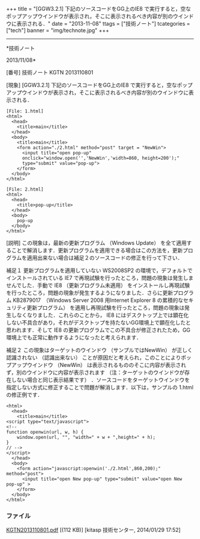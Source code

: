 ﻿+++
title = "[GGW3.2.1] 下記のソースコードをGG上のIE8 で実行すると，空なポップアップウインドウが表示され，そこに表示されるべき内容が別のウインドウに表示される．"
date = "2013-11-08"
ttags = ["技術ノート"]
tcategories = ["tech"]
banner = "img/technote.jpg"
+++

-----------------------------------------------------------------------------------------------------------------------------

*技術ノート

2013/11/08*


[番号]
技術ノート KGTN 2013110801

[現象]
[GGW3.2.1] 下記のソースコードをGG上のIE8
で実行すると，空なポップアップウインドウが表示され，そこに表示されるべき内容が別のウインドウに表示される．

    [File: 1.html]
    <html>
      <head>
        <title>main</title>
      </head>
      <body>
        <title>main</title>
        <form action="./2.html" method="post" target = "NewWin">
          <input title="open pop-up" 
          onclick="window.open('','NewWin','width=860, height=200');" 
          type="submit" value="pop-up">
        </form>
      </body>
    </html>

    [File: 2.html]
    <html>
      <head>
        <title>pop-up</title>
      </head>
      <body>
        pop-up
      </body>
    </html>

[説明]
この現象は，最新の更新プログラム （Windows Update）
を全て適用することで解消します．更新プログラムを適用できる場合はこの方法を，更新プログラムを適用出来ない場合は補足２のソースコードの修正を行って下さい．

補足１
更新プログラムを適用していない WS2008SP2
の環境で，デフォルトでインストールされている IE7
で再現試験を行ったところ，問題の現象は発生しませんでした．手動で IE8
（更新プログラム未適用）
をインストールし再現試験を行ったところ，問題の現象が発生するようになりました．さらに更新プログラム
KB2879017　（Windows Server 2008 用Internet Explorer 8
の累積的なセキュリティ更新プログラム）
を適用し再現試験を行ったところ，問題の現象は発生しなくなりました．これらのことから，
IE8
にはデスクトップ上では顕在化しない不具合があり，それがデスクトップを持たないGG環境上で顕在化したと思われます．そして
IE8
の更新プログラムでこの不具合が修正されたため，GG環境上でも正常に動作するようになったと考えられます．

補足２
この現象はターゲットのウインドウ （サンプルではNewWin）
が正しく認識されない （認識出来ない）
ことが原因だと考えられ，このことによりポップアップウインドウ （NewWin）
は表示されるもののそこに内容が表示されず，別のウインドウに内容が表示されます
（注：ターゲットのウインドウが存在しない場合と同じ表示結果です）
．ソースコードをターゲットウインドウを指定しない方式に修正することで問題が解消します．以下は，サンプルの
1.html の修正例です．

    <html>
      <head>
        <title>main</title>
    <script type="text/javascript">
    <!--
    function openwin(url, w, h) {
        window.open(url, "", "width=" + w + ",height=" + h);
    }
    // -->
    </script>
      </head>
      <body>
        <form action="javascript:openwin('./2.html',860,200);" method="post">
          <input title="open New pop-up" type="submit" value="open New pop-up" >
        </form>
      </body>
    </html>


### ファイル

 
 


[KGTN2013110801.pdf](http://techreport.kitasp.net/attachments/download/1526/KGTN2013110801.pdf)
 [(112 KB)] [kitasp 技術センター, 2014/01/29
17:52]


 


 

